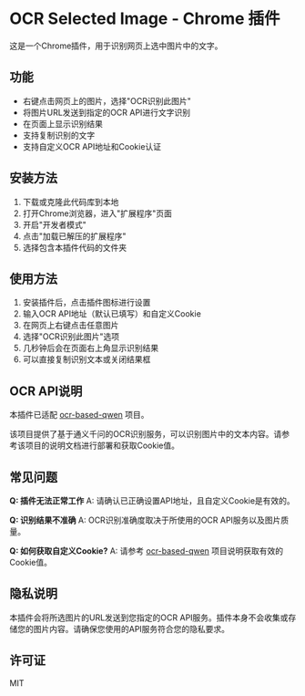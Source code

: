 # OCR Selected Image - Chrome 插件

这是一个Chrome插件，用于识别网页上选中图片中的文字。

## 功能

- 右键点击网页上的图片，选择"OCR识别此图片"
- 将图片URL发送到指定的OCR API进行文字识别
- 在页面上显示识别结果
- 支持复制识别的文字
- 支持自定义OCR API地址和Cookie认证

## 安装方法

1. 下载或克隆此代码库到本地
2. 打开Chrome浏览器，进入"扩展程序"页面
3. 开启"开发者模式"
4. 点击"加载已解压的扩展程序"
5. 选择包含本插件代码的文件夹

## 使用方法

1. 安装插件后，点击插件图标进行设置
2. 输入OCR API地址（默认已填写）和自定义Cookie
3. 在网页上右键点击任意图片
4. 选择"OCR识别此图片"选项
5. 几秒钟后会在页面右上角显示识别结果
6. 可以直接复制识别文本或关闭结果框

## OCR API说明

本插件已适配 [ocr-based-qwen](https://github.com/Cunninger/ocr-based-qwen) 项目。

该项目提供了基于通义千问的OCR识别服务，可以识别图片中的文本内容。请参考该项目的说明文档进行部署和获取Cookie值。

## 常见问题

**Q: 插件无法正常工作**
A: 请确认已正确设置API地址，且自定义Cookie是有效的。

**Q: 识别结果不准确**
A: OCR识别准确度取决于所使用的OCR API服务以及图片质量。

**Q: 如何获取自定义Cookie?**
A: 请参考 [ocr-based-qwen](https://github.com/Cunninger/ocr-based-qwen) 项目说明获取有效的Cookie值。

## 隐私说明

本插件会将所选图片的URL发送到您指定的OCR API服务。插件本身不会收集或存储您的图片内容。请确保您使用的API服务符合您的隐私要求。

## 许可证

MIT
